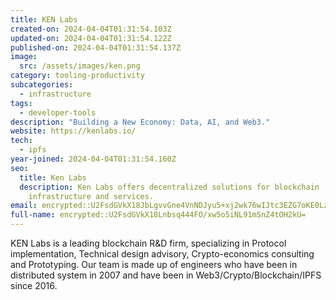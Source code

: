 ```yaml
---
title: KEN Labs
created-on: 2024-04-04T01:31:54.103Z
updated-on: 2024-04-04T01:31:54.122Z
published-on: 2024-04-04T01:31:54.137Z
image:
  src: /assets/images/ken.png
category: tooling-productivity
subcategories:
  - infrastructure
tags:
  - developer-tools
description: "Building a New Economy: Data, AI, and Web3."
website: https://kenlabs.io/
tech:
  - ipfs
year-joined: 2024-04-04T01:31:54.160Z
seo:
  title: Ken Labs
  description: Ken Labs offers decentralized solutions for blockchain
    infrastructure and services.
email: encrypted::U2FsdGVkX18JbLgvvGne4VnNDJyu5+xj2wk76wIJtc3EZG7oKE0LzcxDwYQ56Pqi
full-name: encrypted::U2FsdGVkX18Lnbsq444FO/xw5o5iNL91mSnZ4tOH2kU=
---
```


KEN Labs is a leading blockchain R&D firm, specializing in Protocol implementation, Technical design advisory, Crypto-economics consulting and Prototyping. Our team is made up of engineers who have been in distributed system in 2007 and have been in Web3/Crypto/Blockchain/IPFS since 2016.
